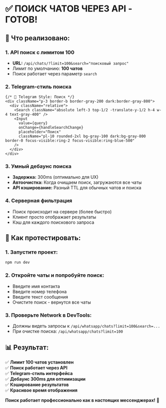 # ✅ ПОИСК ЧАТОВ ЧЕРЕЗ API - ГОТОВ!

## 🎯 **Что реализовано:**

### 1. **API поиск с лимитом 100**
- **URL:** `/api/chats/?limit=100&search="поисковый запрос"`
- Лимит по умолчанию: **100 чатов**
- Поиск работает через параметр `search`

### 2. **Telegram-стиль поиска**
```tsx
{/* 🔹 Telegram Style: Поиск */}
<div className="p-3 border-b border-gray-200 dark:border-gray-800">
  <div className="relative">
    <Search className="absolute left-3 top-1/2 -translate-y-1/2 h-4 w-4 text-gray-400" />
    <Input
      value={query}
      onChange={handleSearchChange}
      placeholder="Поиск"
      className="pl-10 rounded-2xl bg-gray-100 dark:bg-gray-800 border-0 focus-visible:ring-2 focus-visible:ring-blue-500"
    />
  </div>
</div>
```

### 3. **Умный дебаунс поиска**
- **Задержка:** 300ms (оптимально для UX)
- **Автоочистка:** Когда очищаем поиск, загружаются все чаты
- **API кэширование:** Разный TTL для обычных чатов и поиска

### 4. **Серверная фильтрация**
- Поиск происходит на сервере (более быстро)
- Клиент просто отображает результаты
- Кэш для каждого поискового запроса

## 🧪 **Как протестировать:**

### 1. Запустите проект:
```bash
npm run dev
```

### 2. Откройте чаты и попробуйте поиск:
- Введите имя контакта
- Введите номер телефона  
- Введите текст сообщения
- Очистите поиск - вернутся все чаты

### 3. Проверьте Network в DevTools:
- Должны видеть запросы к `/api/whatsapp/chats?limit=100&search=...`
- При очистке поиска: `/api/whatsapp/chats?limit=100`

## 📊 **Результат:**

✅ **Лимит 100 чатов установлен**  
✅ **Поиск работает через API**  
✅ **Telegram-стиль интерфейса**  
✅ **Дебаунс 300ms для оптимизации**  
✅ **Кэширование результатов**  
✅ **Красивое время отображения**

**Поиск работает профессионально как в настоящих мессенджерах!** 🚀